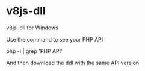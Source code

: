# v8js-dll
v8js .dll for Windows

Use the command to see your PHP API

php -i | grep 'PHP API'

And then download the ddl with the same API version
